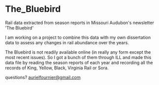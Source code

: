 # The_Bluebird
Rail data extracted from season reports in Missouri Audubon's newsletter 'The Bluebird'

I am working on a project to combine this data with my own dissertation data to assess any changes in rail abundance over the years. 

The Bluebird is not readily available online (in really any form except the most recent issues). So I got a bunch of them through ILL and made this data file by reading the season reports of each year and recording all the records of King, Yellow, Black, Virginia Rail or Sora. 

questions? aurielfournier@gmail.com
